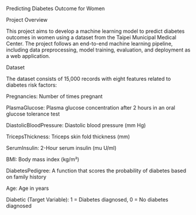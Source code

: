 Predicting Diabetes Outcome for Women

Project Overview

This project aims to develop a machine learning model to predict diabetes outcomes in women using a dataset from the Taipei Municipal Medical Center. The project follows an end-to-end machine learning pipeline, including data preprocessing, model training, evaluation, and deployment as a web application.

Dataset

The dataset consists of 15,000 records with eight features related to diabetes risk factors:

Pregnancies: Number of times pregnant

PlasmaGlucose: Plasma glucose concentration after 2 hours in an oral glucose tolerance test

DiastolicBloodPressure: Diastolic blood pressure (mm Hg)

TricepsThickness: Triceps skin fold thickness (mm)

SerumInsulin: 2-Hour serum insulin (mu U/ml)

BMI: Body mass index (kg/m²)

DiabetesPedigree: A function that scores the probability of diabetes based on family history

Age: Age in years

Diabetic (Target Variable): 1 = Diabetes diagnosed, 0 = No diabetes diagnosed

